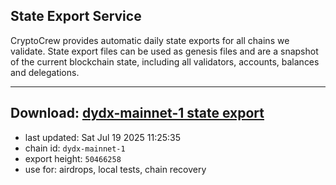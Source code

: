 ## State Export Service
CryptoCrew provides automatic daily state exports for all chains we validate. State export files can be used as genesis files and are a snapshot of the current blockchain state, including all validators, accounts, balances and delegations.

---
**Download: [dydx-mainnet-1 state export](https://dl-tyo.ccvalidators.com/SERVICE/dydx/dydx-mainnet-1_export_50466258.json)**
---

- last updated: Sat Jul 19 2025 11:25:35
- chain id: `dydx-mainnet-1`
- export height: `50466258`
- use for: airdrops, local tests, chain recovery
